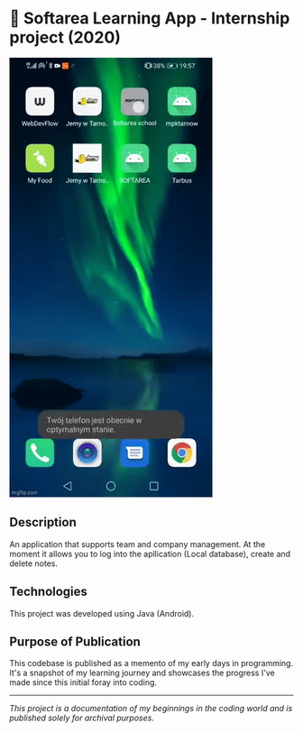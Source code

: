 # 📖 Softarea Learning App - Internship project (2020)

![Showcase](./assets/video.gif)

## Description
An application that supports team and company management. At the moment it allows you to log into the apllication (Local database), create and delete notes.
## Technologies
This project was developed using Java (Android).

## Purpose of Publication
This codebase is published as a memento of my early days in programming. It's a snapshot of my learning journey and showcases the progress I've made since this initial foray into coding.

---

*This project is a documentation of my beginnings in the coding world and is published solely for archival purposes.*
